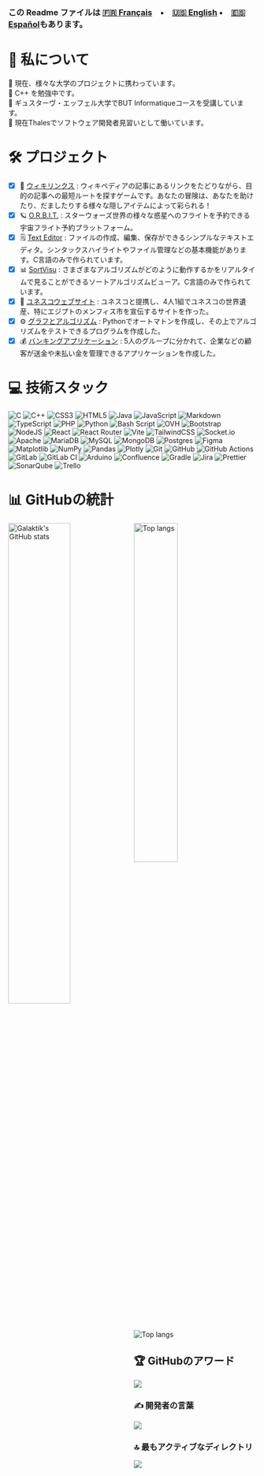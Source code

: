 
### この Readme ファイルは [🇫🇷 Français](README_fr.md)　•　[🇺🇸 English](README.md)  •　[🇪🇸 Español](README_es.md)もあります。

# 💫 私について
🔭 現在、様々な大学のプロジェクトに携わっています。<br>
🌱 C++ を勉強中です。<br>
📝 ギュスターヴ・エッフェル大学でBUT Informatiqueコースを受講しています。<br>
💼 現在Thalesでソフトウェア開発者見習いとして働いています。<br>

# 🛠️ プロジェクト
- [x] 📖 [ウィキリンクス](https://github.com/Galaktik-hub/B2-S4-Wikilinks) : ウィキペディアの記事にあるリンクをたどりながら、目的の記事への最短ルートを探すゲームです。あなたの冒険は、あなたを助けたり、だましたりする様々な隠しアイテムによって彩られる！
- [x] 🪐 [O.R.B.I.T.](https://github.com/Galaktik-hub/B2-S3-ORBIT) : スターウォーズ世界の様々な惑星へのフライトを予約できる宇宙フライト予約プラットフォーム。
- [x] 🗒️ [Text Editor](https://github.com/Galaktik-hub/text-editor) : ファイルの作成、編集、保存ができるシンプルなテキストエディタ。シンタックスハイライトやファイル管理などの基本機能があります。C言語のみで作られています。
- [x] 📊 [SortVisu](https://github.com/Galaktik-hub/sortvisu) : さまざまなアルゴリズムがどのように動作するかをリアルタイムで見ることができるソートアルゴリズムビューア。C言語のみで作られています。
- [x] 🏰 [ユネスコウェブサイト](https://github.com/Galaktik-hub/sae-unesco) : ユネスコと提携し、4人1組でユネスコの世界遺産、特にエジプトのメンフィス市を宣伝するサイトを作った。
- [x] ⚙️ [グラフとアルゴリズム](https://github.com/Galaktik-hub/automates) : Pythonでオートマトンを作成し、その上でアルゴリズムをテストできるプログラムを作成した。
- [x] 💰 [バンキングアプリケーション](https://github.com/Galaktik-hub/banque-tran) : 5人のグループに分かれて、企業などの顧客が送金や未払い金を管理できるアプリケーションを作成した。

# 💻 技術スタック
![C](https://img.shields.io/badge/c-%2300599C.svg?style=for-the-badge&logo=c&logoColor=white) ![C++](https://img.shields.io/badge/c++-%2300599C.svg?style=for-the-badge&logo=c%2B%2B&logoColor=white) ![CSS3](https://img.shields.io/badge/css3-%231572B6.svg?style=for-the-badge&logo=css3&logoColor=white) ![HTML5](https://img.shields.io/badge/html5-%23E34F26.svg?style=for-the-badge&logo=html5&logoColor=white) ![Java](https://img.shields.io/badge/java-%23ED8B00.svg?style=for-the-badge&logo=openjdk&logoColor=white) ![JavaScript](https://img.shields.io/badge/javascript-%23323330.svg?style=for-the-badge&logo=javascript&logoColor=%23F7DF1E) ![Markdown](https://img.shields.io/badge/markdown-%23000000.svg?style=for-the-badge&logo=markdown&logoColor=white) ![TypeScript](https://img.shields.io/badge/typescript-%23007ACC.svg?style=for-the-badge&logo=typescript&logoColor=white) ![PHP](https://img.shields.io/badge/php-%23777BB4.svg?style=for-the-badge&logo=php&logoColor=white) ![Python](https://img.shields.io/badge/python-3670A0?style=for-the-badge&logo=python&logoColor=ffdd54) ![Bash Script](https://img.shields.io/badge/bash_script-%23121011.svg?style=for-the-badge&logo=gnu-bash&logoColor=white) ![OVH](https://img.shields.io/badge/ovh-%23123F6D.svg?style=for-the-badge&logo=ovh&logoColor=#123F6D) ![Bootstrap](https://img.shields.io/badge/bootstrap-%238511FA.svg?style=for-the-badge&logo=bootstrap&logoColor=white) ![NodeJS](https://img.shields.io/badge/node.js-6DA55F?style=for-the-badge&logo=node.js&logoColor=white) ![React](https://img.shields.io/badge/react-%2320232a.svg?style=for-the-badge&logo=react&logoColor=%2361DAFB) ![React Router](https://img.shields.io/badge/React_Router-CA4245?style=for-the-badge&logo=react-router&logoColor=white) ![Vite](https://img.shields.io/badge/vite-%23646CFF.svg?style=for-the-badge&logo=vite&logoColor=white) ![TailwindCSS](https://img.shields.io/badge/tailwindcss-%2338B2AC.svg?style=for-the-badge&logo=tailwind-css&logoColor=white) ![Socket.io](https://img.shields.io/badge/Socket.io-black?style=for-the-badge&logo=socket.io&badgeColor=010101) ![Apache](https://img.shields.io/badge/apache-%23D42029.svg?style=for-the-badge&logo=apache&logoColor=white) ![MariaDB](https://img.shields.io/badge/MariaDB-003545?style=for-the-badge&logo=mariadb&logoColor=white) ![MySQL](https://img.shields.io/badge/mysql-4479A1.svg?style=for-the-badge&logo=mysql&logoColor=white) ![MongoDB](https://img.shields.io/badge/MongoDB-%234ea94b.svg?style=for-the-badge&logo=mongodb&logoColor=white) ![Postgres](https://img.shields.io/badge/postgres-%23316192.svg?style=for-the-badge&logo=postgresql&logoColor=white) ![Figma](https://img.shields.io/badge/figma-%23F24E1E.svg?style=for-the-badge&logo=figma&logoColor=white) ![Matplotlib](https://img.shields.io/badge/Matplotlib-%23ffffff.svg?style=for-the-badge&logo=Matplotlib&logoColor=black) ![NumPy](https://img.shields.io/badge/numpy-%23013243.svg?style=for-the-badge&logo=numpy&logoColor=white) ![Pandas](https://img.shields.io/badge/pandas-%23150458.svg?style=for-the-badge&logo=pandas&logoColor=white) ![Plotly](https://img.shields.io/badge/Plotly-%233F4F75.svg?style=for-the-badge&logo=plotly&logoColor=white) ![Git](https://img.shields.io/badge/git-%23F05033.svg?style=for-the-badge&logo=git&logoColor=white) ![GitHub](https://img.shields.io/badge/github-%23121011.svg?style=for-the-badge&logo=github&logoColor=white) ![GitHub Actions](https://img.shields.io/badge/github%20actions-%232671E5.svg?style=for-the-badge&logo=githubactions&logoColor=white) ![GitLab](https://img.shields.io/badge/gitlab-%23181717.svg?style=for-the-badge&logo=gitlab&logoColor=white) ![GitLab CI](https://img.shields.io/badge/gitlab%20CI-%23181717.svg?style=for-the-badge&logo=gitlab&logoColor=white) ![Arduino](https://img.shields.io/badge/-Arduino-00979D?style=for-the-badge&logo=Arduino&logoColor=white) ![Confluence](https://img.shields.io/badge/confluence-%23172BF4.svg?style=for-the-badge&logo=confluence&logoColor=white) ![Gradle](https://img.shields.io/badge/Gradle-02303A.svg?style=for-the-badge&logo=Gradle&logoColor=white) ![Jira](https://img.shields.io/badge/jira-%230A0FFF.svg?style=for-the-badge&logo=jira&logoColor=white) ![Prettier](https://img.shields.io/badge/prettier-%23F7B93E.svg?style=for-the-badge&logo=prettier&logoColor=black) ![SonarQube](https://img.shields.io/badge/SonarQube-black?style=for-the-badge&logo=sonarqube&logoColor=4E9BCD) ![Trello](https://img.shields.io/badge/Trello-%23026AA7.svg?style=for-the-badge&logo=Trello&logoColor=white)

# 📊 GitHubの統計
<img align="left" width="50%" alt="Galaktik's GitHub stats" src="https://github-readme-stats.vercel.app/api?username=Galaktik-hub&theme=tokyonight&hide_border=false&include_all_commits=false&count_private=true"/>
<img align="left" width="42%" alt="Top langs" src="https://github-readme-stats.vercel.app/api/top-langs/?username=Galaktik-hub&theme=tokyonight&hide_border=false&include_all_commits=false&count_private=true&layout=compact"/><br>
<img alt="Top langs" src="https://github-readme-streak-stats.herokuapp.com/?user=Galaktik-hub&theme=vue-dark&hide_border=false"/>

## 🏆 GitHubのアワード
![](https://github-profile-trophy.vercel.app/?username=Galaktik-hub&theme=radical&no-frame=true&no-bg=false&margin-w=4)

### ✍️ 開発者の言葉
![](https://quotes-github-readme.vercel.app/api?type=horizontal&theme=tokyonight)

### 🔝 最もアクティブなディレクトリ
![](https://github-contributor-stats.vercel.app/api?username=Galaktik-hub&limit=5&theme=tokyonight&combine_all_yearly_contributions=true)

